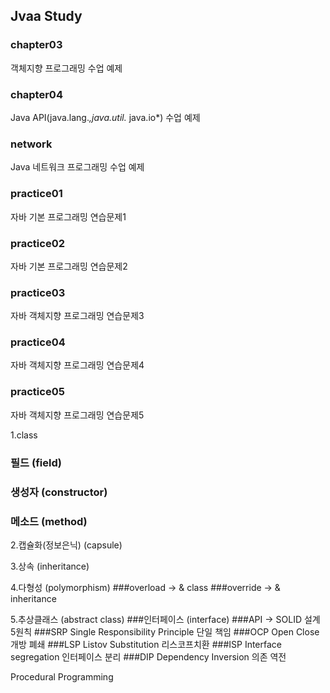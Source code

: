 ## Jvaa Study

### chapter03
객체지향 프로그래밍 수업 예제

### chapter04
Java API(java.lang.*,java.util.* java.io*) 수업 예제

### network
Java 네트워크 프로그래밍 수업 예제

### practice01
자바 기본 프로그래밍 연습문제1

### practice02
자바 기본 프로그래밍 연습문제2

### practice03
자바 객체지향 프로그래밍 연습문제3

### practice04
자바 객체지향 프로그래밍 연습문제4

### practice05
자바 객체지향 프로그래밍 연습문제5

1.class
  ### 필드 (field)
  ### 생성자 (constructor)
  ### 메소드 (method)

2.캡슐화(정보은닉) (capsule)

3.상속 (inheritance)

4.다형성 (polymorphism)
  ###overload -> & class
  ###override -> & inheritance

5.추상클래스 (abstract class)
  ###인터페이스 (interface)
  ###API -> SOLID 설계 5원칙
  ###SRP Single Responsibility Principle 단일 책임
  ###OCP Open Close 개방 폐쇄 
  ###LSP Listov Substitution 리스코프치환
  ###ISP Interface segregation 인터페이스 분리
  ###DIP Dependency Inversion 의존 역전
  
Procedural Programming
